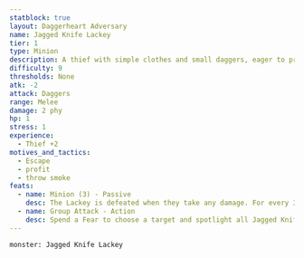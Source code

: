 ```yaml
---
statblock: true
layout: Daggerheart Adversary
name: Jagged Knife Lackey
tier: 1
type: Minion
description: A thief with simple clothes and small daggers, eager to prove themselves.
difficulty: 9
thresholds: None
atk: -2
attack: Daggers
range: Melee
damage: 2 phy
hp: 1
stress: 1
experience:
  - Thief +2
motives_and_tactics:
  - Escape
  - profit
  - throw smoke
feats:
  - name: Minion (3) - Passive
    desc: The Lackey is defeated when they take any damage. For every 3 damage a PC deals to the Lackey, defeat an additional Minion within range the attack would succeed against.
  - name: Group Attack - Action
    desc: Spend a Fear to choose a target and spotlight all Jagged Knife Lackeys within Close range of them. Those Minions move into Melee range of the target and make one shared attack roll. On a success, they deal 2 physical damage each. Combine this damage.
---
```


```statblock
monster: Jagged Knife Lackey
```